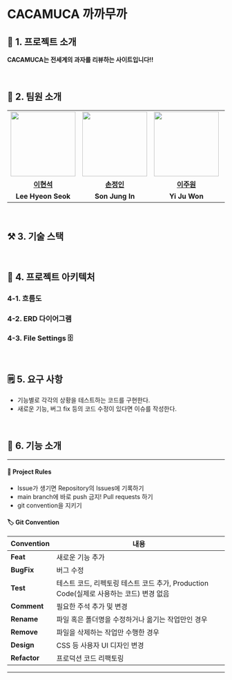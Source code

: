 # CACAMUCA 까까무까
## 🍪 1. 프로젝트 소개

**CACAMUCA는 전세계의 과자를 리뷰하는 사이트입니다!!**


<br>

## 👋 2. 팀원 소개
<table>
  <tr>
    <td align="center"><a href="https://github.com/bbbbooo"><img src="https://avatars.githubusercontent.com/bbbbooo" width="150px;" alt="">
    <td align="center"><a href="https://github.com/Dylan-SonJungin"><img src="https://avatars.githubusercontent.com/Dylan-SonJungin" width="150px;" alt="">
    <td align="center"><a href="https://github.com/juunewon"><img src="https://avatars.githubusercontent.com/juunewon" width="150px;" alt="">
    <td align="center"><a href="https://github.com/numerical43"><img src="https://avatars.githubusercontent.com/numerical43" width="150px;" alt="">
    <td align="center"><a href="https://github.com/myrhymetree"><img src="https://avatars.githubusercontent.com/myrhymetree" width="150px;" alt="">
    </td>
  </tr>
  <tr>
    <td align="center"><a href="https://github.com/bbbbooo"><b>이현석</b></td>
    <td align="center"><a href="https://github.com/Dylan-SonJungin"><b>손정인</b></td>
    <td align="center"><a href="https://github.com/juunewon"><b>이주원</b></td>
    <td align="center"><a href="https://github.com/numerical43"><b>강수의</b></td>
    <td align="center"><a href="https://github.com/myrhymetree"><b>박성준</b></td>
  </tr>

  <tr>
    <td align="center"><strong>Lee Hyeon Seok</strong></td>
    <td align="center"><strong>Son Jung In</strong></td>
    <td align="center"><strong>Yi Ju Won</strong></td>
    <td align="center"><strong>Kang Su Ui</strong></td>
    <td align="center"><strong>Park Seong Joon</strong></td>
  </tr>
</table>

<br>

## ⚒️ 3. 기술 스택

<br>


## 🧱 4. 프로젝트 아키텍처
###  4-1. 흐름도

### 4-2. ERD 다이어그램

###  4-3. File Settings 🗄️


<br>

## 🗒️ 5. 요구 사항
- 기능별로 각각의 상황을 테스트하는 코드를 구현한다.
- 새로운 기능, 버그 fix 등의 코드 수정이 있다면 이슈를 작성한다.

<br>

## 📌 6. 기능 소개


-----------------------------------

#### 📝 Project Rules
* Issue가 생기면 Repository의 Issues에 기록하기
* main branch에 바로 push 금지! Pull requests 하기
* git convention을 지키기

#### 🏷️ Git Convention
| **Convention**  | **내용**                                                         |
|-----------------|----------------------------------------------------------------|
| **Feat**        | 새로운 기능 추가                                                      |
| **BugFix**         | 버그 수정                                                          |
| **Test**        | 테스트 코드, 리펙토링 테스트 코드 추가, Production Code(실제로 사용하는 코드) 변경 없음     |
| **Comment**     | 필요한 주석 추가 및 변경                                                 |
| **Rename**      | 파일 혹은 폴더명을 수정하거나 옮기는 작업만인 경우                                   |
| **Remove**      | 파일을 삭제하는 작업만 수행한 경우                                            |
| **Design**      | CSS 등 사용자 UI 디자인 변경                                            |
| **Refactor** | 프로덕션 코드 리팩토링                                                   |

---------------------------------------------------
